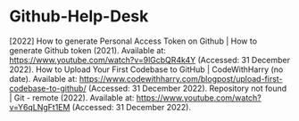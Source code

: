 # Github-Help-Desk

[2022] How to generate Personal Access Token on Github | How to generate Github token (2021). Available at: https://www.youtube.com/watch?v=9lGcbQR4k4Y (Accessed: 31 December 2022).
How to Upload Your First Codebase to GitHub | CodeWithHarry (no date). Available at: https://www.codewithharry.com/blogpost/upload-first-codebase-to-github/ (Accessed: 31 December 2022).
Repository not found | Git - remote (2022). Available at: https://www.youtube.com/watch?v=Y6qLNgFt1EM (Accessed: 31 December 2022).

